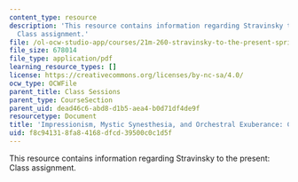 ```yaml
---
content_type: resource
description: 'This resource contains information regarding Stravinsky to the present:
  Class assignment.'
file: /ol-ocw-studio-app/courses/21m-260-stravinsky-to-the-present-spring-2016/f8c941318fa84168dfcd39500c0c1d5f_MIT21M_260S16_assn02.pdf
file_size: 678014
file_type: application/pdf
learning_resource_types: []
license: https://creativecommons.org/licenses/by-nc-sa/4.0/
ocw_type: OCWFile
parent_title: Class Sessions
parent_type: CourseSection
parent_uid: dead46c6-abd8-d1b5-aea4-b0d71df4de9f
resourcetype: Document
title: 'Impressionism, Mystic Synesthesia, and Orchestral Exuberance: Class 2 Assignment'
uid: f8c94131-8fa8-4168-dfcd-39500c0c1d5f
---
```

This resource contains information regarding Stravinsky to the present: Class assignment.